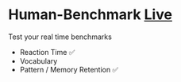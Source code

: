 # Human-Benchmark [Live](https://human-benchmark-pi.vercel.app/)

Test your real time benchmarks

- Reaction Time ✅
- Vocabulary
- Pattern / Memory Retention ✅
